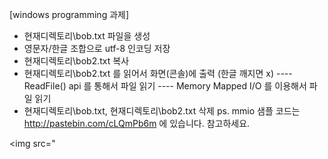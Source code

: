 ﻿[windows programming 과제]
+ 현재디렉토리\bob.txt 파일을 생성
+ 영문자/한글 조합으로 utf-8 인코딩 저장
+ 현재디렉토리\bob2.txt 복사
+ 현재디렉토리\bob2.txt 를 읽어서 화면(콘솔)에 출력 (한글 깨지면 x)
---- ReadFile() api 를 통해서 파일 읽기
---- Memory Mapped I/O 를 이용해서 파일 읽기
+ 현재디렉토리\bob.txt, 현재디렉토리\bob2.txt 삭제
ps. mmio 샘플 코드는 http://pastebin.com/cLQmPb6m 에 있습니다. 참고하세요.

<img src="
